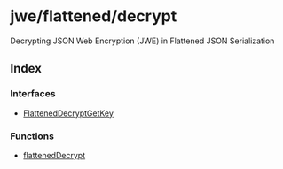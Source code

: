 # jwe/flattened/decrypt

Decrypting JSON Web Encryption (JWE) in Flattened JSON Serialization

## Index

### Interfaces

- [FlattenedDecryptGetKey](interfaces/FlattenedDecryptGetKey.md)

### Functions

- [flattenedDecrypt](functions/flattenedDecrypt.md)
